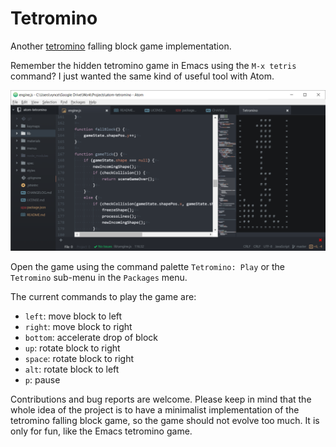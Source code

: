 # Tetromino

Another [tetromino](tetromino-wikipedia) falling block game implementation.

Remember the hidden tetromino game in Emacs using the `M-x tetris` command? I just wanted the same kind of useful tool with Atom.

![Screenshot1](materials/screenshot1.png)

Open the game using the command palette `Tetromino: Play` or the `Tetromino` sub-menu in the `Packages` menu.

The current commands to play the game are:

- `left`: move block to left
- `right`: move block to right
- `bottom`: accelerate drop of block
- `up`: rotate block to right
- `space`: rotate block to right
- `alt`: rotate block to left
- `p`: pause

Contributions and bug reports are welcome. Please keep in mind that the whole idea of the project is to have a minimalist implementation of the tetromino falling block game, so the game should not evolve too much. It is only for fun, like the Emacs tetromino game.

[tetromino-wikipedia]: https://en.wikipedia.org/wiki/Tetromino
